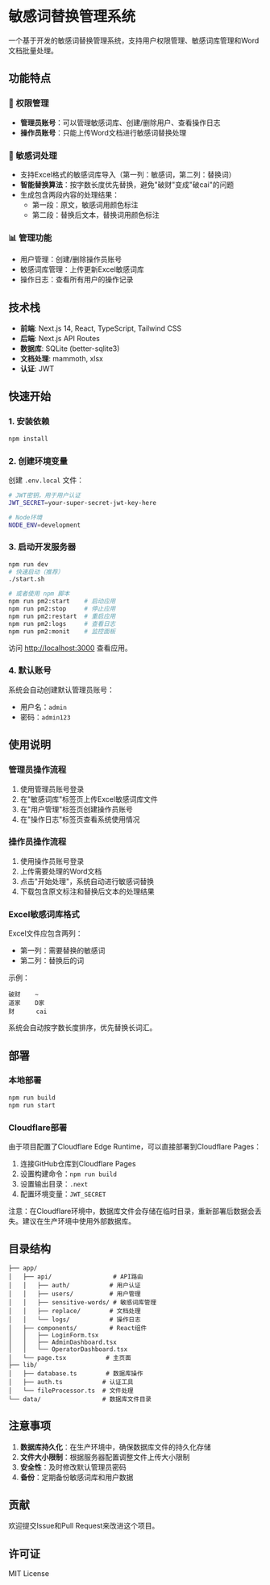 # 敏感词替换管理系统

一个基于开发的敏感词替换管理系统，支持用户权限管理、敏感词库管理和Word文档批量处理。

## 功能特点

### 🔐 权限管理
- **管理员账号**：可以管理敏感词库、创建/删除用户、查看操作日志
- **操作员账号**：只能上传Word文档进行敏感词替换处理

### 📝 敏感词处理
- 支持Excel格式的敏感词库导入（第一列：敏感词，第二列：替换词）
- **智能替换算法**：按字数长度优先替换，避免"破财"变成"破cai"的问题
- 生成包含两段内容的处理结果：
  - 第一段：原文，敏感词用颜色标注
  - 第二段：替换后文本，替换词用颜色标注

### 📊 管理功能
- 用户管理：创建/删除操作员账号
- 敏感词库管理：上传更新Excel敏感词库
- 操作日志：查看所有用户的操作记录

## 技术栈

- **前端**: Next.js 14, React, TypeScript, Tailwind CSS
- **后端**: Next.js API Routes
- **数据库**: SQLite (better-sqlite3)
- **文档处理**: mammoth, xlsx
- **认证**: JWT

## 快速开始

### 1. 安装依赖

```bash
npm install
```

### 2. 创建环境变量

创建 `.env.local` 文件：

```bash
# JWT密钥，用于用户认证
JWT_SECRET=your-super-secret-jwt-key-here

# Node环境
NODE_ENV=development
```

### 3. 启动开发服务器

```bash
npm run dev
# 快速启动（推荐）
./start.sh

# 或者使用 npm 脚本
npm run pm2:start    # 启动应用
npm run pm2:stop     # 停止应用
npm run pm2:restart  # 重启应用
npm run pm2:logs     # 查看日志
npm run pm2:monit    # 监控面板
```

访问 [http://localhost:3000](http://localhost:3000) 查看应用。

### 4. 默认账号

系统会自动创建默认管理员账号：
- 用户名：`admin`
- 密码：`admin123`

## 使用说明

### 管理员操作流程

1. 使用管理员账号登录
2. 在"敏感词库"标签页上传Excel敏感词库文件
3. 在"用户管理"标签页创建操作员账号
4. 在"操作日志"标签页查看系统使用情况

### 操作员操作流程

1. 使用操作员账号登录
2. 上传需要处理的Word文档
3. 点击"开始处理"，系统自动进行敏感词替换
4. 下载包含原文标注和替换后文本的处理结果

### Excel敏感词库格式

Excel文件应包含两列：
- 第一列：需要替换的敏感词
- 第二列：替换后的词

示例：
```
破财    ~
道家    D家
财      cai
```

系统会自动按字数长度排序，优先替换长词汇。

## 部署

### 本地部署

```bash
npm run build
npm run start
```

### Cloudflare部署

由于项目配置了Cloudflare Edge Runtime，可以直接部署到Cloudflare Pages：

1. 连接GitHub仓库到Cloudflare Pages
2. 设置构建命令：`npm run build`
3. 设置输出目录：`.next`
4. 配置环境变量：`JWT_SECRET`

注意：在Cloudflare环境中，数据库文件会存储在临时目录，重新部署后数据会丢失。建议在生产环境中使用外部数据库。

## 目录结构

```
├── app/
│   ├── api/                 # API路由
│   │   ├── auth/           # 用户认证
│   │   ├── users/          # 用户管理
│   │   ├── sensitive-words/ # 敏感词库管理
│   │   ├── replace/        # 文档处理
│   │   └── logs/           # 操作日志
│   ├── components/         # React组件
│   │   ├── LoginForm.tsx
│   │   ├── AdminDashboard.tsx
│   │   └── OperatorDashboard.tsx
│   └── page.tsx           # 主页面
├── lib/
│   ├── database.ts        # 数据库操作
│   ├── auth.ts           # 认证工具
│   └── fileProcessor.ts  # 文件处理
└── data/                 # 数据库文件目录
```

## 注意事项

1. **数据库持久化**：在生产环境中，确保数据库文件的持久化存储
2. **文件大小限制**：根据服务器配置调整文件上传大小限制
3. **安全性**：及时修改默认管理员密码
4. **备份**：定期备份敏感词库和用户数据

## 贡献

欢迎提交Issue和Pull Request来改进这个项目。

## 许可证

MIT License
